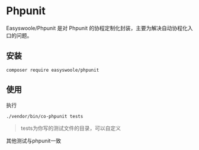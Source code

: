 # Phpunit

Easyswoole/Phpunit 是对 Phpunit 的协程定制化封装，主要为解决自动协程化入口的问题。

## 安装 
```
composer require easyswoole/phpunit
```

## 使用
执行
```
./vendor/bin/co-phpunit tests
```

> tests为你写的测试文件的目录，可以自定义

其他测试与phpunit一致